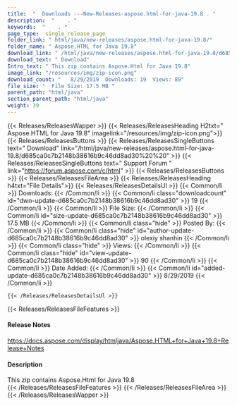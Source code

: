 ```yaml
---
title:  "  Downloads ---New-Releases-aspose.html-for-java-19.8 . " 
description:  "    . " 
keywords:  "    . " 
page_type:  single_release_page
folder_link: " html/java/new-releases/aspose.html-for-java-19.8/"
folder_name: " Aspose.HTML for Java 19.8"
download_link: " /html/java/new-releases/aspose.html-for-java-19.8/d685ca0c7b2148b38616b9c46dd8ad30"
download_text: " Download"
Intro_text: " This zip contains Aspose.Html for Java 19.8"
image_link: "/resources/img/zip-icon.png"
download_count: "   8/29/2019  Downloads: 19  Views: 89"
file_size: "  File Size: 17.5 MB "
parent_path: "html/java"
section_parent_path: "html/java"
weight: 39
---
```


{{< Releases/ReleasesWapper >}}
  {{< Releases/ReleasesHeading H2txt=" Aspose.HTML for Java 19.8" imagelink="/resources/img/zip-icon.png">}}
  {{< Releases/ReleasesButtons >}}
    {{< Releases/ReleasesSingleButtons text=" Download" link="/html/java/new-releases/aspose.html-for-java-19.8/d685ca0c7b2148b38616b9c46dd8ad30%20%20" >}}
    {{< Releases/ReleasesSingleButtons text=" Support Forum " link="https://forum.aspose.com/c/html" >}}
  {{< Releases/ReleasesButtons >}}
  {{< Releases/ReleasesFileArea >}}
    {{< Releases/ReleasesHeading h4txt="File Details">}}
    {{< Releases/ReleasesDetailsUl >}}
            {{< Common/li  >}} Downloads: {{< /Common/li >}} 
      {{< Common/li class="downloadcount" id="dwn-update-d685ca0c7b2148b38616b9c46dd8ad30" >}} 19 {{< /Common/li >}} 
      {{< Common/li  >}} File Size: {{< /Common/li >}} 
      {{< Common/li id="size-update-d685ca0c7b2148b38616b9c46dd8ad30" >}} 17.5 MB {{< /Common/li >}} 
      {{< Common/li  class="hide" >}} Posted By: {{< /Common/li >}} 
      {{< Common/li class="hide" id="author-update-d685ca0c7b2148b38616b9c46dd8ad30" >}} olexiy shanhin {{< /Common/li >}} 
      {{< Common/li class="hide"  >}} Views: {{< /Common/li >}} 
      {{< Common/li class="hide" id="view-update-d685ca0c7b2148b38616b9c46dd8ad30" >}} 90 {{< /Common/li >}} 
      {{< Common/li  >}} Date Added: {{< /Common/li >}} 
      {{< Common/li id="added-update-d685ca0c7b2148b38616b9c46dd8ad30" >}} 8/29/2019 {{< /Common/li >}} 

    {{< /Releases/ReleasesDetailsUl >}}

  {{< Releases/ReleasesFileFeatures >}}
      <h4>Release Notes</h4><div><a href="https://docs.aspose.com/display/htmljava/Aspose.HTML+for+Java+19.8+Release+Notes">https://docs.aspose.com/display/htmljava/Aspose.HTML+for+Java+19.8+Release+Notes</a></div><h4>Description</h4><div class="HTMLDescription">This zip contains Aspose.Html for Java 19.8</div>
  {{< /Releases/ReleasesFileFeatures >}}
 {{< /Releases/ReleasesFileArea >}}
{{< /Releases/ReleasesWapper >}}


